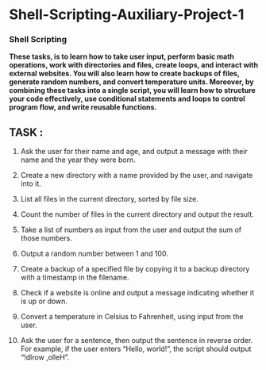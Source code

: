 # Shell-Scripting-Auxiliary-Project-1

### Shell Scripting

 **These tasks, is to learn how to take user input, perform basic math operations, work with directories and files, create loops, and interact with external websites. You will also learn how to create backups of files, generate random numbers, and convert temperature units. Moreover, by combining these tasks into a single script, you will learn how to structure your code effectively, use conditional statements and loops to control program flow, and write reusable functions.**



## **TASK :**

1. Ask the user for their name and age, and output a message with their name and the year they were born.

2. Create a new directory with a name provided by the user, and navigate into it. 

3. List all files in the current directory, sorted by file size.

4. Count the number of files in the current directory and output the result.

5. Take a list of numbers as input from the user and output the sum of those numbers.

6. Output a random number between 1 and 100.

7. Create a backup of a specified file by copying it to a backup directory with a timestamp in the filename.

8. Check if a website is online and output a message indicating whether it is up or down.

9. Convert a temperature in Celsius to Fahrenheit, using input from the user.

10. Ask the user for a sentence, then output the sentence in reverse order. For example, if the user enters “Hello, world!”, the script should output “!dlrow ,olleH”.